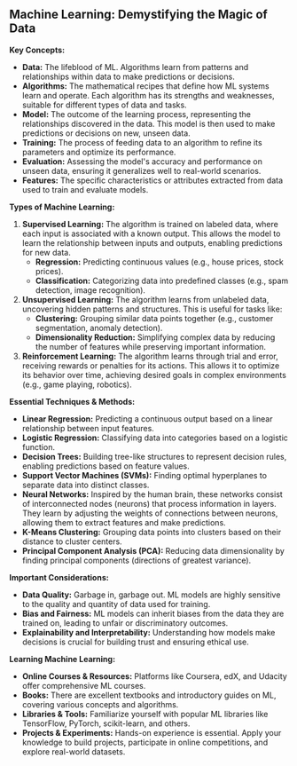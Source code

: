 ## Machine Learning: Demystifying the Magic of Data

**Key Concepts:**

* **Data:** The lifeblood of ML. Algorithms learn from patterns and relationships within data to make predictions or decisions. 
* **Algorithms:** The mathematical recipes that define how ML systems learn and operate. Each algorithm has its strengths and weaknesses, suitable for different types of data and tasks.
* **Model:** The outcome of the learning process, representing the relationships discovered in the data. This model is then used to make predictions or decisions on new, unseen data.
* **Training:** The process of feeding data to an algorithm to refine its parameters and optimize its performance.
* **Evaluation:** Assessing the model's accuracy and performance on unseen data, ensuring it generalizes well to real-world scenarios.
* **Features:** The specific characteristics or attributes extracted from data used to train and evaluate models.

**Types of Machine Learning:**

1. **Supervised Learning:** The algorithm is trained on labeled data, where each input is associated with a known output. This allows the model to learn the relationship between inputs and outputs, enabling predictions for new data.
    * **Regression:** Predicting continuous values (e.g., house prices, stock prices).
    * **Classification:** Categorizing data into predefined classes (e.g., spam detection, image recognition).
2. **Unsupervised Learning:**  The algorithm learns from unlabeled data, uncovering hidden patterns and structures. This is useful for tasks like:
    * **Clustering:** Grouping similar data points together (e.g., customer segmentation, anomaly detection).
    * **Dimensionality Reduction:** Simplifying complex data by reducing the number of features while preserving important information.
3. **Reinforcement Learning:**  The algorithm learns through trial and error, receiving rewards or penalties for its actions. This allows it to optimize its behavior over time, achieving desired goals in complex environments (e.g., game playing, robotics).

**Essential Techniques & Methods:**

* **Linear Regression:**  Predicting a continuous output based on a linear relationship between input features.
* **Logistic Regression:**  Classifying data into categories based on a logistic function.
* **Decision Trees:**  Building tree-like structures to represent decision rules, enabling predictions based on feature values.
* **Support Vector Machines (SVMs):**  Finding optimal hyperplanes to separate data into distinct classes.
* **Neural Networks:**  Inspired by the human brain, these networks consist of interconnected nodes (neurons) that process information in layers. They learn by adjusting the weights of connections between neurons, allowing them to extract features and make predictions.
* **K-Means Clustering:**  Grouping data points into clusters based on their distance to cluster centers.
* **Principal Component Analysis (PCA):**  Reducing data dimensionality by finding principal components (directions of greatest variance).

**Important Considerations:**

* **Data Quality:**  Garbage in, garbage out. ML models are highly sensitive to the quality and quantity of data used for training.
* **Bias and Fairness:**  ML models can inherit biases from the data they are trained on, leading to unfair or discriminatory outcomes. 
* **Explainability and Interpretability:**  Understanding how models make decisions is crucial for building trust and ensuring ethical use.

**Learning Machine Learning:**

* **Online Courses & Resources:**  Platforms like Coursera, edX, and Udacity offer comprehensive ML courses.
* **Books:**  There are excellent textbooks and introductory guides on ML, covering various concepts and algorithms.
* **Libraries & Tools:**  Familiarize yourself with popular ML libraries like TensorFlow, PyTorch, scikit-learn, and others.
* **Projects & Experiments:**  Hands-on experience is essential. Apply your knowledge to build projects, participate in online competitions, and explore real-world datasets. 
